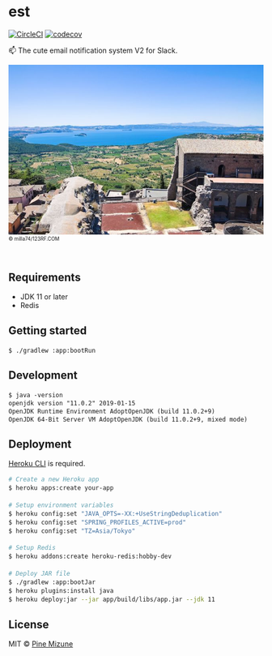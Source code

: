 # est
[![CircleCI](https://circleci.com/gh/pine/est.svg?style=shield&circle-token=5da684fe3eb45157e7b6069434a82bf37c95fa0f)](https://circleci.com/gh/pine/est)
[![codecov](https://codecov.io/gh/pine/est/branch/master/graph/badge.svg)](https://codecov.io/gh/pine/est)

:mailbox: The cute email notification system V2 for Slack.

![](images/resized.jpg)<br>
<sup><sup>&copy; milla74/123RF.COM</sup></sup>
<br>
<br>

## Requirements

- JDK 11 or later
- Redis

## Getting started

```
$ ./gradlew :app:bootRun
```

## Development

```
$ java -version
openjdk version "11.0.2" 2019-01-15
OpenJDK Runtime Environment AdoptOpenJDK (build 11.0.2+9)
OpenJDK 64-Bit Server VM AdoptOpenJDK (build 11.0.2+9, mixed mode)
```

## Deployment
[Heroku CLI](https://devcenter.heroku.com/articles/heroku-cli) is required.

```bash
# Create a new Heroku app
$ heroku apps:create your-app

# Setup environment variables
$ heroku config:set "JAVA_OPTS=-XX:+UseStringDeduplication"
$ heroku config:set "SPRING_PROFILES_ACTIVE=prod"
$ heroku config:set "TZ=Asia/Tokyo"

# Setup Redis
$ heroku addons:create heroku-redis:hobby-dev

# Deploy JAR file
$ ./gradlew :app:bootJar
$ heroku plugins:install java
$ heroku deploy:jar --jar app/build/libs/app.jar --jdk 11
```

## License
MIT &copy; [Pine Mizune](https://profile.pine.moe)

